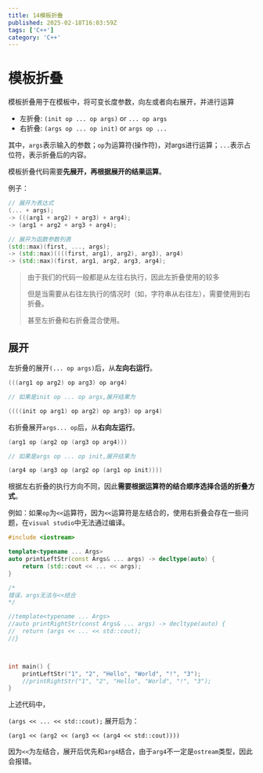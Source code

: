 ```yaml
---
title: 14模板折叠
published: 2025-02-18T16:03:59Z
tags: ['C++']
category: 'C++'
---
```


# 模板折叠

模板折叠用于在模板中，将可变长度参数，向左或者向右展开，并进行运算

+ 左折叠: `(init op ... op args)` or `... op args`
+ 右折叠: `(args op ... op init)` or `args op ...`

其中，`args`表示输入的参数；`op`为运算符(操作符)，对args进行运算；`...`表示占位符，表示折叠后的内容。

模板折叠代码需要**先展开，再根据展开的结果运算**。

例子：

```cpp
// 展开为表达式
(... + args); 
-> (((arg1 + arg2) + arg3) + arg4);
-> (arg1 + arg2 + arg3 + arg4);

// 展开为函数参数列表
(std::max)(first, ..., args); 
-> (std::max)((((first, arg1), arg2), arg3), arg4)
-> (std::max)(first, arg1, arg2, arg3, arg4);
```

> 由于我们的代码一般都是从左往右执行，因此左折叠使用的较多
>
> 但是当需要从右往左执行的情况时（如，字符串从右往左），需要使用到右折叠。
>
> 甚至左折叠和右折叠混合使用。


## 展开

左折叠的展开`(... op args)`后，从**左向右运行**。
```cpp
(((arg1 op arg2) op arg3) op arg4)

// 如果是init op ... op args,展开结果为

((((init op arg1) op arg2) op arg3) op arg4)
```

右折叠展开`args... op`后，从**右向左运行**。

```cpp
(arg1 op (arg2 op (arg3 op arg4)))

// 如果是args op ... op init,展开结果为

(arg4 op (arg3 op (arg2 op (arg1 op init))))

```

根据左右折叠的执行方向不同，因此**需要根据运算符的结合顺序选择合适的折叠方式**。

例如：如果`op`为`<<`运算符，因为`<<`运算符是左结合的，使用右折叠会存在一些问题，在`visual studio`中无法通过编译。

```cpp
#include <iostream>

template<typename ... Args>
auto printLeftStr(const Args& ... args) -> decltype(auto) {
	return (std::cout << ... << args);
}

/*
错误，args无法与<<结合
*/

//template<typename ... Args>
//auto printRightStr(const Args& ... args) -> decltype(auto) {
//	return (args << ... << std::cout);
//}



int main() {
	printLeftStr("1", "2", "Hello", "World", "!", "3");
	//printRightStr("1", "2", "Hello", "World", "!", "3");
}

```

上述代码中，

`(args << ... << std::cout);` 展开后为：

`(arg1 << (arg2 << (arg3 << (arg4 << std::cout))))`

因为`<<`为左结合，展开后优先和`arg4`结合，由于`arg4`不一定是`ostream`类型，因此会报错。
